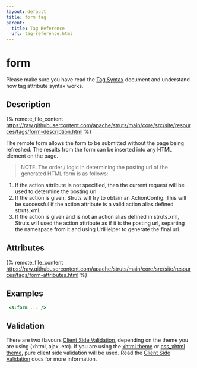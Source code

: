 ```yaml
---
layout: default
title: form tag
parent:
  title: Tag Reference
  url: tag-reference.html
---
```


# form

Please make sure you have read the [Tag Syntax](tag-syntax) document and understand how tag attribute syntax works.

## Description

{% remote_file_content https://raw.githubusercontent.com/apache/struts/main/core/src/site/resources/tags/form-description.html %}

The remote form allows the form to be submitted without the page being refreshed. The results from the form can be 
inserted into any HTML element on the page.

> NOTE: The order / logic in determining the posting url of the generated HTML form is as follows:

1. If the action attribute is not specified, then the current request will be used to determine the posting url
2. If the action is given, Struts will try to obtain an ActionConfig. This will be successful if the action attribute 
  is a valid action alias defined struts.xml.
3. If the action is given and is not an action alias defined in struts.xml, Struts will used the action attribute 
  as if it is the posting url, separting the namespace from it and using UrlHelper to generate the final url.

## Attributes

{% remote_file_content https://raw.githubusercontent.com/apache/struts/main/core/src/site/resources/tags/form-attributes.html %}

## Examples

```jsp
 <s:form ... />
```

## Validation

There are two flavours [Client Side Validation](../core-developers/client-side-validation), depending on the theme you 
are using (xhtml, ajax, etc). If you are using the [xhtml theme](xhtml-theme) or [css_xhtml theme](css-xhtml-theme), 
pure client side validation will be used. Read the [Client Side Validation](../core-developers/client-side-validation)
docs for more information.
